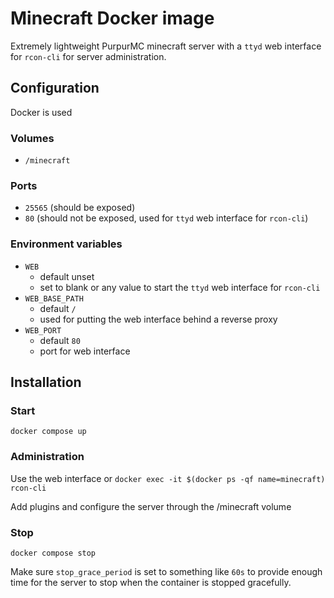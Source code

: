 # Minecraft Docker image
Extremely lightweight PurpurMC minecraft server with a `ttyd` web interface for `rcon-cli` for server administration.

## Configuration
Docker is used

### Volumes
- `/minecraft`

### Ports
- `25565` (should be exposed)
- `80` (should not be exposed, used for `ttyd` web interface for `rcon-cli`)

### Environment variables
- `WEB`
    - default unset
    - set to blank or any value to start the `ttyd` web interface for `rcon-cli`
- `WEB_BASE_PATH`
    - default `/`
    - used for putting the web interface behind a reverse proxy
- `WEB_PORT`
    - default `80`
    - port for web interface
    
## Installation

### Start
```
docker compose up
```

### Administration
Use the web interface or `docker exec -it $(docker ps -qf name=minecraft) rcon-cli`

Add plugins and configure the server through the /minecraft volume

### Stop
```
docker compose stop
```

Make sure `stop_grace_period` is set to something like `60s` to provide enough time for the server to stop when the container is stopped gracefully.
